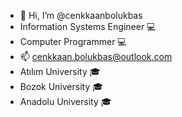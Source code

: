 - 👋 Hi, I’m @cenkkaanbolukbas
- Information Systems Engineer 💻
- Computer Programmer 💻
- 📫 cenkkaan.bolukbas@outlook.com
- Atılım University 🎓
- Bozok University 🎓
- Anadolu University 🎓

<!---
cenkkaanbolukbas/cenkkaanbolukbas is a ✨ special ✨ repository because its `README.md` (this file) appears on your GitHub profile.
You can click the Preview link to take a look at your changes.
--->
